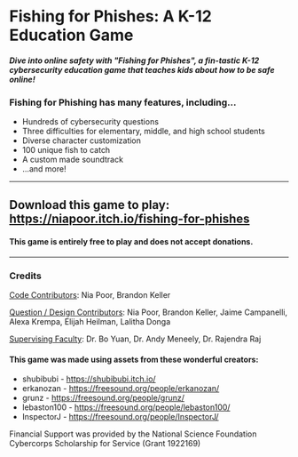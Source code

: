 # Fishing for Phishes: A K-12 Education Game

<h4><em>Dive into online safety with "Fishing for Phishes", a fin-tastic K-12 cybersecurity education game that teaches kids about how to be safe online!</em></h4>
<h3>Fishing for Phishing has many features, including...
  </h3>
<ul><li>Hundreds of cybersecurity questions
</li><li>Three difficulties for elementary, middle, and high school students
</li><li>Diverse character customization
</li><li>100 unique fish to catch
</li><li>A custom made soundtrack
</li><li>...and more!</li></ul>
<hr>
<h2>Download this game to play: <a href="https://niapoor.itch.io/fishing-for-phishes">https://niapoor.itch.io/fishing-for-phishes</a></h2>
<h4>This game is entirely free to play and does not accept donations.</h4>
<hr>
<h3>Credits</h3>
<p><u>Code Contributors</u>: Nia Poor, Brandon Keller</p>
<p><u>Question / Design Contributors</u>: Nia Poor, Brandon Keller, Jaime Campanelli, Alexa Krempa, Elijah Heilman, Lalitha Donga</p>
<p><u>Supervising Faculty</u>: Dr. Bo Yuan, Dr. Andy Meneely, Dr. Rajendra Raj<br></p>
<h4>This game was made using assets from these wonderful creators:</h4>
<ul><li>shubibubi - <a href="https://shubibubi.itch.io/">https://shubibubi.itch.io/</a></li><li>erkanozan - <a href="https://freesound.org/people/erkanozan/">https://freesound.org/people/erkanozan/</a></li><li><span></span>grunz - <a href="https://freesound.org/people/grunz/">https://freesound.org/people/grunz/</a></li><li><span></span>lebaston100 - <a href="https://freesound.org/people/lebaston100/">https://freesound.org/people/lebaston100/</a></li><li>InspectorJ - <a href="https://freesound.org/people/InspectorJ/">https://freesound.org/people/InspectorJ/</a></li></ul>
<p>Financial Support was provided by the National Science Foundation Cybercorps Scholarship for Service (Grant 1922169) 
</p>
